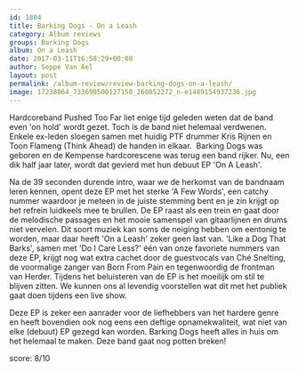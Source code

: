 ```yaml
---
id: 1804
title: Barking Dogs - On a Leash
category: Album reviews
groups: Barking Dogs
album: On a Leash
date: 2017-03-11T16:58:29+00:00
author: Seppe Van Ael
layout: post
permalink: /album-review/review-barking-dogs-on-a-leash/
image: 17238864_733690500127158_260852272_n-e1489154937236.jpg
---
```

Hardcoreband Pushed Too Far liet enige tijd geleden weten dat de band even 'on hold' wordt gezet. Toch is de band niet helemaal verdwenen. Enkele ex-leden sloegen samen met huidig PTF drummer Kris Rijnen en Toon Flameng (Think Ahead) de handen in elkaar.  Barking Dogs was geboren en de Kempense hardcorescene was terug een band rijker. Nu, een dik half jaar later, wordt dat gevierd met hun debuut EP 'On A Leash'.

Na de 39 seconden durende intro, waar we de herkomst van de bandnaam leren kennen, opent deze EP met het sterke 'A Few Words', een catchy nummer waardoor je meteen in de juiste stemming bent en je zin krijgt op het refrein luidkeels mee te brullen. De EP raast als een trein en gaat door de melodische passages en het mooie samenspel van gitaarlijnen en drums niet vervelen. Dit soort muziek kan soms de neiging hebben om eentonig te worden, maar daar heeft 'On a Leash' zeker geen last van. 'Like a Dog That Barks', samen met 'Do I Care Less?' één van onze favoriete nummers van deze EP, krijgt nog wat extra cachet door de guestvocals van Ché Snelting, de voormalige zanger van Born From Pain en tegenwoordig de frontman van Herder. Tijdens het beluisteren van de EP is het moeilijk om stil te blijven zitten. We kunnen ons al levendig voorstellen wat dit met het publiek gaat doen tijdens een live show.

Deze EP is zeker een aanrader voor de liefhebbers van het hardere genre en heeft bovendien ook nog eens een deftige opnamekwaliteit, wat niet van elke (debuut) EP gezegd kan worden. Barking Dogs heeft alles in huis om het helemaal te maken. Deze band gaat nog potten breken!

score: 8/10
